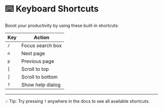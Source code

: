 # ⌨️ Keyboard Shortcuts

Boost your productivity by using these built-in shortcuts:

| Key | Action |
|-----|--------|
| `/` | Focus search box |
| `n` | Next page |
| `p` | Previous page |
| `[` | Scroll to top |
| `]` | Scroll to bottom |
| `?` | Show help dialog |

---

💡 Tip: Try pressing `?` anywhere in the docs to see all available shortcuts.
